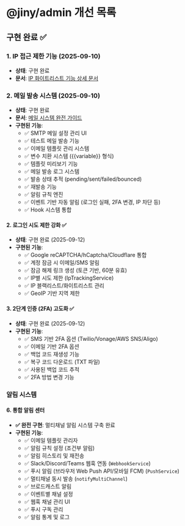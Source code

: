 # @jiny/admin 개선 목록

## 구현 완료 ✅

### 1. IP 접근 제한 기능 (2025-09-10)
- **상태**: 구현 완료 
- **문서**: [IP 화이트리스트 기능 상세 문서](docs/features/ip-whitelist.md)

### 2. 메일 발송 시스템 (2025-09-10)
- **상태**: 구현 완료
- **문서**: [메일 시스템 완전 가이드](docs/notifications/mail.md)
- **구현된 기능**:
  - ✅ SMTP 메일 설정 관리 UI
  - ✅ 테스트 메일 발송 기능
  - ✅ 이메일 템플릿 관리 시스템
  - ✅ 변수 치환 시스템 ({{variable}} 형식)
  - ✅ 템플릿 미리보기 기능
  - ✅ 메일 발송 로그 시스템
  - ✅ 발송 상태 추적 (pending/sent/failed/bounced)
  - ✅ 재발송 기능
  - ✅ 알림 규칙 엔진
  - ✅ 이벤트 기반 자동 알림 (로그인 실패, 2FA 변경, IP 차단 등)
  - ✅ Hook 시스템 통합



#### 2. 로그인 시도 제한 강화 ✅
- **상태**: 구현 완료 (2025-09-12)
- **구현된 기능**:
  - ✅ Google reCAPTCHA/hCaptcha/Cloudflare 통합
  - ✅ 계정 잠금 시 이메일/SMS 알림
  - ✅ 잠금 해제 링크 생성 (토큰 기반, 60분 유효)
  - ✅ IP별 시도 제한 (IpTrackingService)
  - ✅ IP 블랙리스트/화이트리스트 관리
  - ✅ GeoIP 기반 지역 제한

#### 3. 2단계 인증 (2FA) 고도화 ✅
- **상태**: 구현 완료 (2025-09-12)
- **구현된 기능**:
  - ✅ SMS 기반 2FA 옵션 (Twilio/Vonage/AWS SNS/Aligo)
  - ✅ 이메일 기반 2FA 옵션
  - ✅ 백업 코드 재생성 기능
  - ✅ 복구 코드 다운로드 (TXT 파일)
  - ✅ 사용된 백업 코드 추적
  - ✅ 2FA 방법 변경 기능



### 알림 시스템

#### 6. 통합 알림 센터
- **✅ 완전 구현**: 멀티채널 알림 시스템 구축 완료
- **구현된 기능**:
  - ✅ 이메일 템플릿 관리자
  - ✅ 알림 규칙 설정 (조건부 알림)
  - ✅ 알림 히스토리 및 재전송
  - ✅ Slack/Discord/Teams 웹훅 연동 (`WebhookService`)
  - ✅ 푸시 알림 (브라우저 Web Push API/모바일 FCM) (`PushService`)
  - ✅ 멀티채널 동시 발송 (`notifyMultiChannel`)
  - ✅ 브로드캐스트 알림
  - ✅ 이벤트별 채널 설정
  - ✅ 웹훅 채널 관리 UI
  - ✅ 푸시 구독 관리
  - ✅ 알림 통계 및 로그


